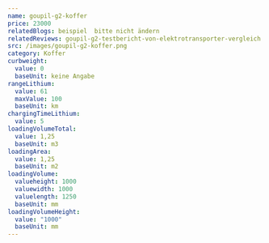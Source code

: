 ```yaml
---
name: goupil-g2-koffer
price: 23000
relatedBlogs: beispiel  bitte nicht ändern
relatedReviews: goupil-g2-testbericht-von-elektrotransporter-vergleich
src: /images/goupil-g2-koffer.png
category: Koffer
curbweight:
  value: 0
  baseUnit: keine Angabe
rangeLithium:
  value: 61
  maxValue: 100
  baseUnit: km
chargingTimeLithium:
  value: 5
loadingVolumeTotal:
  value: 1,25
  baseUnit: m3
loadingArea:
  value: 1,25
  baseUnit: m2
loadingVolume:
  valueheight: 1000
  valuewidth: 1000
  valuelength: 1250
  baseUnit: mm
loadingVolumeHeight:
  value: "1000"
  baseUnit: mm
---
```

